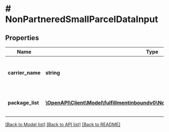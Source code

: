 # # NonPartneredSmallParcelDataInput

## Properties

Name | Type | Description | Notes
------------ | ------------- | ------------- | -------------
**carrier_name** | **string** | The carrier that you are using for the inbound shipment. |
**package_list** | [**\OpenAPI\Client\Model\fulfillmentinboundv0\NonPartneredSmallParcelPackageInput[]**](NonPartneredSmallParcelPackageInput.md) | A list of package tracking information. |

[[Back to Model list]](../../README.md#models) [[Back to API list]](../../README.md#endpoints) [[Back to README]](../../README.md)
